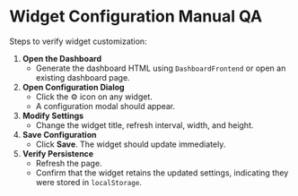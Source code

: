 # Widget Configuration Manual QA

Steps to verify widget customization:

1. **Open the Dashboard**
   - Generate the dashboard HTML using `DashboardFrontend` or open an existing dashboard page.
2. **Open Configuration Dialog**
   - Click the ⚙ icon on any widget.
   - A configuration modal should appear.
3. **Modify Settings**
   - Change the widget title, refresh interval, width, and height.
4. **Save Configuration**
   - Click **Save**. The widget should update immediately.
5. **Verify Persistence**
   - Refresh the page.
   - Confirm that the widget retains the updated settings, indicating they were stored in `localStorage`.

